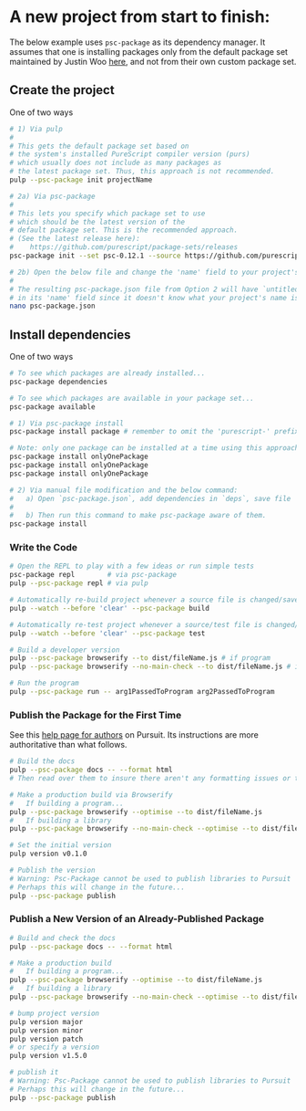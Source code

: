 # A new project from start to finish:

The below example uses `psc-package` as its dependency manager. It assumes that one is installing packages only from the default package set maintained by Justin Woo [here](https://github.com/purescript/package-sets), and not from their own custom package set.

## Create the project

One of two ways
```bash
# 1) Via pulp
#
# This gets the default package set based on
# the system's installed PureScript compiler version (purs)
# which usually does not include as many packages as
# the latest package set. Thus, this approach is not recommended.
pulp --psc-package init projectName

# 2a) Via psc-package
#
# This lets you specify which package set to use
# which should be the latest version of the
# default package set. This is the recommended approach.
# (See the latest release here):
#    https://github.com/purescript/package-sets/releases
psc-package init --set psc-0.12.1 --source https://github.com/purescript/package-sets.git

# 2b) Open the below file and change the 'name' field to your project's name.
#
# The resulting psc-package.json file from Option 2 will have `untitled`
# in its 'name' field since it doesn't know what your project's name is.
nano psc-package.json
```
## Install dependencies

One of two ways
```bash
# To see which packages are already installed...
psc-package dependencies

# To see which packages are available in your package set...
psc-package available

# 1) Via psc-package install
psc-package install package # remember to omit the 'purescript-' prefix

# Note: only one package can be installed at a time using this approach
psc-package install onlyOnePackage
psc-package install onlyOnePackage
psc-package install onlyOnePackage

# 2) Via manual file modification and the below command:
#   a) Open `psc-package.json`, add dependencies in `deps`, save file
#
#   b) Then run this command to make psc-package aware of them.
psc-package install
```

### Write the Code

```bash
# Open the REPL to play with a few ideas or run simple tests
psc-package repl        # via psc-package
pulp --psc-package repl # via pulp

# Automatically re-build project whenever a source file is changed/saved
pulp --watch --before 'clear' --psc-package build

# Automatically re-test project whenever a source/test file is changed/saved
pulp --watch --before 'clear' --psc-package test

# Build a developer version
pulp --psc-package browserify --to dist/fileName.js # if program
pulp --psc-package browserify --no-main-check --to dist/fileName.js # if library

# Run the program
pulp --psc-package run -- arg1PassedToProgram arg2PassedToProgram
```
### Publish the Package for the First Time

See this [help page for authors](https://pursuit.purescript.org/help/authors) on Pursuit. Its instructions are more authoritative than what follows.

```bash
# Build the docs
pulp --psc-package docs -- --format html
# Then read over them to insure there aren't any formatting issues or typos

# Make a production build via Browserify
#   If building a program...
pulp --psc-package browserify --optimise --to dist/fileName.js
#   If building a library
pulp --psc-package browserify --no-main-check --optimise --to dist/fileName.js

# Set the initial version
pulp version v0.1.0

# Publish the version
# Warning: Psc-Package cannot be used to publish libraries to Pursuit
# Perhaps this will change in the future...
pulp --psc-package publish
```

### Publish a New Version of an Already-Published Package

```bash
# Build and check the docs
pulp --psc-package docs -- --format html

# Make a production build
#   If building a program...
pulp --psc-package browserify --optimise --to dist/fileName.js
#   If building a library
pulp --psc-package browserify --no-main-check --optimise --to dist/fileName.js

# bump project version
pulp version major
pulp version minor
pulp version patch
# or specify a version
pulp version v1.5.0

# publish it
# Warning: Psc-Package cannot be used to publish libraries to Pursuit
# Perhaps this will change in the future...
pulp --psc-package publish
```
